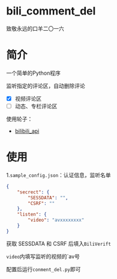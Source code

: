 # bili_comment_del
 致敬永远的口羊二〇一六

# 简介

一个简单的Python程序

监听指定的评论区，自动删除评论

- [x] 视频评论区
- [ ] 动态、专栏评论区

使用轮子：

- [bilibili_api](https://github.com/Passkou/bilibili_api/)

# 使用

1.`sample_config.json`：认证信息，监听名单

```json
{
    "secrect": {
        "SESSDATA": "",
        "CSRF": ""
    },
    "listen": {
        "video": "avxxxxxxxx"
    }
}
```

获取 SESSDATA 和 CSRF 后填入`BiliVerift`

`video`内填写监听的视频的`av号

配置后运行`conment_del.py`即可